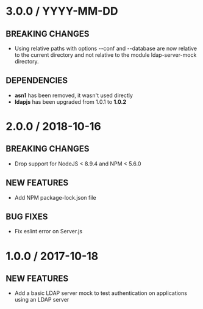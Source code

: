 # 3.0.0 / YYYY-MM-DD

## BREAKING CHANGES

- Using relative paths with options --conf and --database are now relative to the current directory and not relative to the module ldap-server-mock directory.

## DEPENDENCIES

- **asn1** has been removed, it wasn't used directly
- **ldapjs** has been upgraded from 1.0.1 to **1.0.2**

# 2.0.0 / 2018-10-16

## BREAKING CHANGES

- Drop support for NodeJS < 8.9.4 and NPM < 5.6.0

## NEW FEATURES

- Add NPM package-lock.json file

## BUG FIXES

- Fix eslint error on Server.js

# 1.0.0 / 2017-10-18

## NEW FEATURES

- Add a basic LDAP server mock to test authentication on applications using an LDAP server
